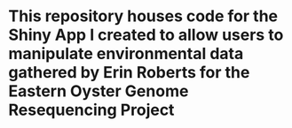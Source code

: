 # This repository houses code for the Shiny App I created to allow users to manipulate environmental data gathered by Erin Roberts for the Eastern Oyster Genome Resequencing Project


